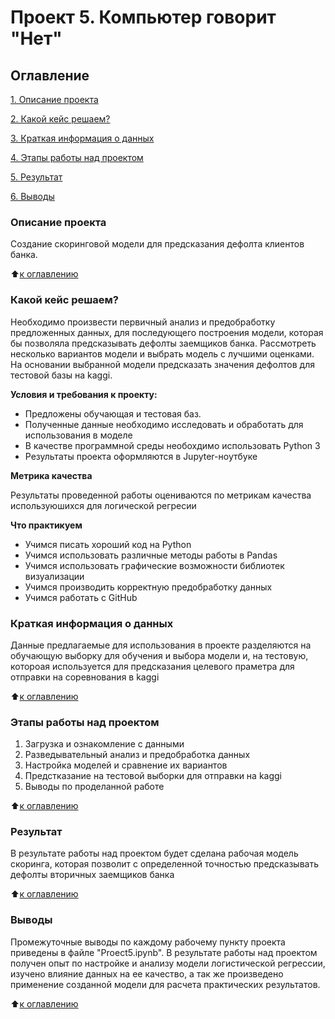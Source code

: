 # Проект 5. Компьютер говорит "Нет"

## Оглавление
[1. Описание проекта](https://github.com/SignZ2021/sf-data-science/tree/main/project_5/readme.md#Описание-проекта)

[2. Какой кейс решаем?](https://github.com/SignZ2021/sf-data-science/tree/main/project_5/readme.md#Какой-кейс-решаем)

[3. Краткая информация о данных](https://github.com/SignZ2021/sf-data-science/tree/main/project_5/readme.md#Краткая-информация-о-данных)

[4. Этапы работы над проектом](https://github.com/SignZ2021/sf-data-science/tree/main/project_5/readme.md#Этапы-работы-над-проектом)

[5. Результат](https://github.com/SignZ2021/sf-data-science/tree/main/project_5/readme.md#Результат)

[6. Выводы](https://github.com/SignZ2021/sf-data-science/tree/main/project_5/readme.md#Выводы)

### Описание проекта
Создание скоринговой модели для предсказания дефолта клиентов банка.

:arrow_up:[к оглавлению](https://github.com/SignZ2021/sf-data-science/tree/main/project_5/readme.md#Оглавление)


### Какой кейс решаем?
Необходимо произвести первичный анализ и предобработку предложенных данных, для последующего построения модели, которая бы позволяла предсказывать дефолты заемщиков банка. Рассмотреть несколько вариантов модели и выбрать модель с лучшими оценками. На основании выбранной модели предсказать значения дефолтов для тестовой базы на kaggi. 

**Условия и требования к проекту:**
- Предложены обучающая и тестовая баз.
- Полученные данные необходимо исследовать и обработать для использования в моделе
- В качестве программной среды необохдимо использовать Python 3
- Результаты проекта оформляются в Jupyter-ноутбуке

**Метрика качества**

Результаты проведенной работы оцениваются по метрикам качества используюшихся для логической регресии

**Что практикуем**
- Учимся писать хороший код на Python
- Учимся использовать различные методы работы в Pandas
- Учимся использовать графические возможности библиотек визуализации
- Учимся производить корректную предобработку данных
- Учимся работать с GitHub


### Краткая информация о данных
Данные предлагаемые для использования в проекте разделяются на обучающую выборку для обучения и выбора модели и, на тестовую, котороая используется для предсказания целевого праметра для отправки на соревнования в kaggi

:arrow_up:[к оглавлению](https://github.com/SignZ2021/sf-data-science/tree/main/project_5/readme.md#Оглавление)


### Этапы работы над проектом
1. Загрузка и ознакомление с данными
2. Разведывательный анализ и предобработка данных
3. Настройка моделей и сравнение их вариантов
4. Предстказание на тестовой выборки для отправки на kaggi
5. Выводы по проделанной работе

:arrow_up:[к оглавлению](https://github.com/SignZ2021/sf-data-science/tree/main/project_5/readme.md#Оглавление)


### Результат
В результате работы над проектом будет сделана рабочая модель скоринга, которая позволит с определенной точностью предсказывать дефолты вторичных заемщиков банка 

:arrow_up:[к оглавлению](https://github.com/SignZ2021/sf-data-science/tree/main/project_5/readme.md#Оглавление)


### Выводы
Промежуточные выводы по каждому рабочему пункту проекта приведены в файле "Proect5.ipynb". В результате работы над проектом получен опыт по настройке и анализу модели логистической регрессии, изучено влияние данных на ее качество, а так же произведено применение созданной модели для расчета практических результатов.

:arrow_up:[к оглавлению](https://github.com/SignZ2021/sf-data-science/tree/main/project_5/readme.md#Оглавление)